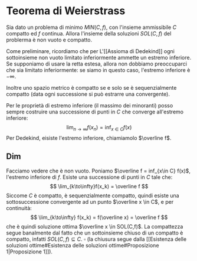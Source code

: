 # Teorema di Weierstrass
Sia dato un problema di minimo $MIN(C,f)$, con l'insieme ammissibile $C$ compatto ed $f$ continua. Allora l'insieme della soluzioni $SOL(C,f)$ del problerma è non vuoto e compatto.

Come preliminare, ricordiamo che per L'[[Assioma di Dedekind]] ogni sottoinsieme non vuoto limitato inferiormente ammette un estremo inferiore. Se supponiamo di usare la retta estesa, allora non dobbiamo preoccuparci che sia limitato inferiormente: se siamo in questo caso, l'estremo inferiore è $-\infty$.

Inoltre uno spazio metrico è compatto se e solo se è sequenzialmente compatto (data ogni successione si può estrarre una convergente).

Per le proprietà di estremo inferiore (il massimo dei minoranti) posso sempre costruire una successione di punti in $C$ che converge all'estremo inferiore:
$$
\lim_{n\to\infty}f(x_n)=\inf_{x\in C}f(x)
$$
Per Dedekind, eisiste l'estremo inferiore, chiamiamolo $\overline f$.

## Dim
Facciamo vedere che è non vuoto. Poniamo $\overline f = inf_{x\in C} f(x)$, l'estremo inferiore di $f$. Esiste una successione di punti in $C$ tale che:
$$
\lim_{k\to\infty}f(x_k) = \overline f
$$
Siccome $C$ è compatto, è sequenzialmente compatto, quindi esiste una sottosuccessione convergente ad un punto $\overline x \in C$, e per continuità:
$$
\lim_{k\to\infty} f(x_k) = f(\overline x) = \overline f
$$
che è quindi soluzione ottima $\overline x \in SOL(C,f)$.
La compattezza segue banalmente dal fatto che un sottoinsieme chiuso di un compatto è compatto, infatti $SOL(C,f)\subseteq C$. $\square$ (la chiusura segue dalla [[Esistenza delle soluzioni ottime#Esistenza delle soluzioni ottime#Proposizione 1|Proposizione 1]]).
